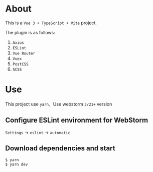 # About
This is a `Vue 3 + TypeScript + Vite` project.

The plugin is as follows:
1. `Axios`
1. `ESLint`
2. `Vue Router`
3. `Vuex`
4. `PostCSS`
5. `SCSS`

# Use
This project use `yarn`，Use webstorm `3/21+` version

## Configure ESLint environment for WebStorm
`Settings` -> `eslint` -> `automatic`

## Download dependencies and start
```bash
$ yarn
$ yarn dev
```
